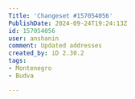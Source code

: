 ```yaml
---
Title: 'Changeset #157054056'
PublishDate: 2024-09-24T19:24:13Z
id: 157054056
user: anshanin
comment: Updated addresses
created_by: iD 2.30.2
tags:
- Montenegro
- Budva

---
```

